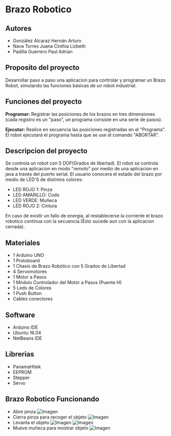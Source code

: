 
# Brazo Robotico
## Autores
- González Alcaraz Hernán Arturo
- Nava Torres Juana Cinthia Lizbeth
- Padilla Guerrero Paul Adrian 

## Proposito del proyecto
Desarrollar paso a paso una aplicacion para controlar y programar un Brazo Robot, simulando las funciones básicas de un robot industrial.

## Funciones del proyecto
 **Programar:** Registrar las posiciones de los brazos en tres dimensiones (cada registro es un "paso", un programa consiste en una serie de pasos).
 
 **Ejecutar:** Realice en secuencia las posiciones registradas en el "Programa". El robot ejecutará el programa hasta que se use el comando "ABORTAR".

## Descripcion del proyecto
Se controla un robot con 5 DOF(Grados de libertad).
El robot se controla desde una aplicacion en modo "remoto" por medio de una aplicacion en java a través del puerto serial.
El usuario conocera el estado del brazo por medio de LED'S de distintos colores:
  - LED ROJO 1: Pinza
  - LED AMARILLO: Codo
  - LED VERDE: Muñeca
  - LED ROJO 2: Cintura

En caso de existir un fallo de energia, al restablecerse la corriente el brazo robotico continua con la secuencia.(Esto sucede aun con
la aplicacion cerrada).

## Materiales
- 1 Arduino UNO
- 1 Protoboard
- 1 Chasis de Brazo Robótico con 5 Grados de Libertad
- 4 Servomotores
- 1 Motor a Pasos
- 1 Módulo Controlador del Motor a Pasos (Puente H)
- 5 Leds de Colores
- 1 Push Button
- Cables conectores

## Software
- Arduino IDE
- Ubuntu 16.04
- NetBeans IDE
## Librerias
- PanamaHitek
- EEPROM
- Stepper
- Servo

## Brazo Robotico Funcionando
- Abre pinza 
![Imagen](brazo5.jpg)
- Cierra pinza para recoger el objeto
![Imagen](brazo4.jpg)
- Levanta el objeto
![Imagen](brazoz1.jpg)
![Imagen](brazo3.jpg)
- Mueve muñeca para mostrar objeto
![Imagen](brazo2.jpg)



